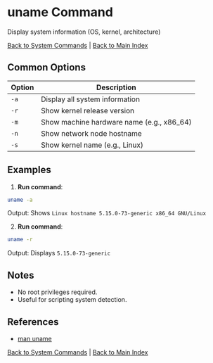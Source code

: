# uname Command

Display system information (OS, kernel, architecture)

[Back to System Commands](./index.md) | [Back to Main Index](../../README.md)

## Common Options

| Option | Description |
|--------|-------------|
| `-a` | Display all system information |
| `-r` | Show kernel release version |
| `-m` | Show machine hardware name (e.g., x86_64) |
| `-n` | Show network node hostname |
| `-s` | Show kernel name (e.g., Linux) |

## Examples
1. **Run command**:
```bash
uname -a
```
Output: Shows `Linux hostname 5.15.0-73-generic x86_64 GNU/Linux`

2. **Run command**:
```bash
uname -r
```
Output: Displays `5.15.0-73-generic`


## Notes
- No root privileges required.
- Useful for scripting system detection.

## References
- [man uname](https://man7.org/linux/man-pages/man1/uname.1.html)

[Back to System Commands](../index.md) | [Back to Main Index](../../README.md)